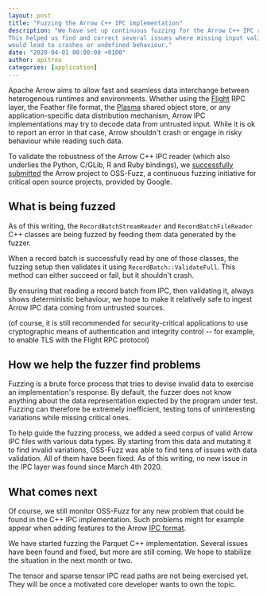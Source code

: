 ```yaml
---
layout: post
title: "Fuzzing the Arrow C++ IPC implementation"
description: "We have set up continuous fuzzing for the Arrow C++ IPC reader.
This helped us find and correct several issues where missing input validation
would lead to crashes or undefined behaviour."
date: "2020-04-01 00:00:00 +0100"
author: apitrou
categories: [application]
---
```

<!--
{% comment %}
Licensed to the Apache Software Foundation (ASF) under one or more
contributor license agreements.  See the NOTICE file distributed with
this work for additional information regarding copyright ownership.
The ASF licenses this file to you under the Apache License, Version 2.0
(the "License"); you may not use this file except in compliance with
the License.  You may obtain a copy of the License at

http://www.apache.org/licenses/LICENSE-2.0

Unless required by applicable law or agreed to in writing, software
distributed under the License is distributed on an "AS IS" BASIS,
WITHOUT WARRANTIES OR CONDITIONS OF ANY KIND, either express or implied.
See the License for the specific language governing permissions and
limitations under the License.
{% endcomment %}
-->

Apache Arrow aims to allow fast and seamless data interchange between
heterogenous runtimes and environments.  Whether using the
[Flight](https://arrow.apache.org/docs/format/Flight.html) RPC layer,
the Feather file format, the
[Plasma](https://arrow.apache.org/docs/python/plasma.html) shared object
store, or any application-specific data distribution mechanism, Arrow IPC
implementations may try to decode data from untrusted input.  While it is ok
to report an error in that case, Arrow shouldn't crash or engage in risky
behaviour while reading such data.

To validate the robustness of the Arrow C++ IPC reader (which also underlies
the Python, C/GLib, R and Ruby bindings), we
[successfully submitted](https://github.com/google/oss-fuzz/pull/3233)
the Arrow project to OSS-Fuzz, a continuous fuzzing initiative for critical
open source projects, provided by Google.

## What is being fuzzed

As of this writing, the `RecordBatchStreamReader` and `RecordBatchFileReader`
C++ classes are being fuzzed by feeding them data generated by the fuzzer.

When a record batch is successfully read by one of those classes, the
fuzzing setup then validates it using `RecordBatch::ValidateFull`.  This
method can either succeed or fail, but it shouldn't crash.

By ensuring that reading a record batch from IPC, then validating it, always
shows deterministic behaviour, we hope to make it relatively safe to ingest
Arrow IPC data coming from untrusted sources.

(of course, it is still recommended for security-critical applications
 to use cryptographic means of authentication and integrity control -- for
 example, to enable TLS with the Flight RPC protocol)

## How we help the fuzzer find problems

Fuzzing is a brute force process that tries to devise invalid data to
exercise an implementation's response.  By default, the fuzzer does not know
anything about the data representation expected by the program under test.
Fuzzing can therefore be extremely inefficient, testing tons of uninteresting
variations while missing critical ones.

To help guide the fuzzing process, we added a seed corpus of valid Arrow IPC
files with various data types.  By starting from this data and mutating it to
find invalid variations, OSS-Fuzz was able to find tens of issues with data
validation.  All of them have been fixed.  As of this writing, no new issue
in the IPC layer was found since March 4th 2020.

## What comes next

Of course, we still monitor OSS-Fuzz for any new problem that could be found
in the C++ IPC implementation.  Such problems might for example appear when adding
features to the Arrow [IPC format](https://arrow.apache.org/docs/format/Columnar.html).

We have started fuzzing the Parquet C++ implementation.  Several issues have
been found and fixed, but more are still coming.  We hope to stabilize the
situation in the next month or two.

The tensor and sparse tensor IPC read paths are not being exercised yet.
They will be once a motivated core developer wants to own the topic.
